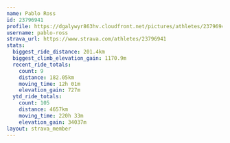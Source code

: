 ```yaml
---
name: Pablo Ross
id: 23796941
profile: https://dgalywyr863hv.cloudfront.net/pictures/athletes/23796941/14615399/1/large.jpg
username: pablo-ross
strava_url: https://www.strava.com/athletes/23796941
stats:
  biggest_ride_distance: 201.4km
  biggest_climb_elevation_gain: 1170.9m
  recent_ride_totals:
    count: 9
    distance: 182.05km
    moving_time: 12h 01m
    elevation_gain: 727m
  ytd_ride_totals:
    count: 105
    distance: 4657km
    moving_time: 220h 33m
    elevation_gain: 34037m
layout: strava_member
--- 
```

